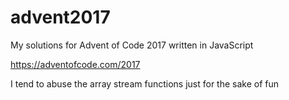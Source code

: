# advent2017
My solutions for Advent of Code 2017 written in JavaScript

https://adventofcode.com/2017

I tend to abuse the array stream functions just for the sake of fun
